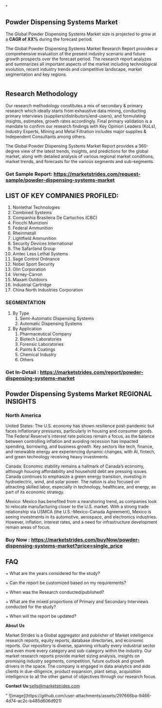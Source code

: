 "<h2>Powder Dispensing Systems Market</h2>
<p>The Global Powder Dispensing Systems Market size is projected to grow at a <strong>CAGR of XX%</strong> during the forecast period.</p>
<p>The Global Powder Dispensing Systems Market Research Report provides a comprehensive evaluation of the present industry scenario and future growth prospects over the forecast period. The research report analyzes and summarizes all important aspects of the market including technological evolution, recent industry trends and competitive landscape, market segmentation and key regions.</p>
<p><img style=""width: 100%;"" src=""https://marketstrides.com//uploads/images/marketstrides-051.png"" alt=""Powder Dispensing Systems Market Report Analysis"" /></p>
<h2>Research Methodology</h2>
<p>Our research methodology constitutes a mix of secondary &amp; primary research which ideally starts from exhaustive data mining, conducting primary interviews (suppliers/distributors/end-users), and formulating insights, estimates, growth rates accordingly. Final primary validation is a mandate to confirm our research findings with Key Opinion Leaders (KoLs), Industry Experts, Mining and Metal Filtration includes major supplies &amp; Independent Consultants among others.</p>
<p>The Global Powder Dispensing Systems Market Report provides a 360-degree view of the latest trends, insights, and predictions for the global market, along with detailed analysis of various regional market conditions, market trends, and forecasts for the various segments and sub-segments.</p>
<h3><strong>Get Sample Report: <a href=
https://marketstrides.com/request-sample/powder-dispensing-systems-market>https://marketstrides.com/request-sample/powder-dispensing-systems-market</a></strong></h3>
<h2>LIST OF KEY COMPANIES PROFILED:</h2>
<p><ol><li>Nonlethal Technologies</li><li>Combined Systems</li><li>Companhia Brasileira De Cartuchos (CBC)</li><li>Fiocchi Munizioni</li><li>Federal Ammunition</li><li>Rheinmetall</li><li>Lightfield Ammunition</li><li>Security Devices International</li><li>The Safariland Group</li><li>Amtec Less Lethal Systems</li><li>Sage Control Ordnance</li><li>Nobel Sport Security</li><li>Olin Corporation</li><li>Verney-Carron</li><li>Maxam Outdoors</li><li>Industrial Cartridge</li><li>China North Industries Corporation</li></ol></p>
<h3>SEGMENTATION</h3>
<p><ol><li>By Type<ol><li>Semi-Automatic Dispensing Systems</li><li>Automatic Dispensing Systems</li></ol></li><li>By Application<ol><li>Pharmaceutical Company</li><li>Biotech Laboratories</li><li>Forensic Laboratories</li><li>Paints & Coatings</li><li>Chemical Industry</li><li>Others</li></ol></li></ol></p>
<h3><strong>Get In-Detail : <a href=https://marketstrides.com/report/powder-dispensing-systems-market>https://marketstrides.com/report/powder-dispensing-systems-market</a></strong></h3>
<h2>Powder Dispensing Systems Market REGIONAL INSIGHTS</h2>
<h3>North America</h3>
<p>United States: The U.S. economy has shown resilience post-pandemic but faces inflationary pressures, particularly in housing and consumer goods. The Federal Reserve's interest rate policies remain a focus, as the balance between controlling inflation and avoiding recession has impacted spending, borrowing, and business growth. Key sectors like tech, finance, and renewable energy are experiencing dynamic changes, with AI, fintech, and green technology receiving heavy investments.</p>
<p>Canada: Economic stability remains a hallmark of Canada’s economy, although housing affordability and household debt are pressing issues. Canada continues to emphasize a green energy transition, investing in hydroelectric, wind, and solar power. The nation is also focused on attracting skilled labor, especially in technology, healthcare, and energy, as part of its economic strategy.</p>
<p>Mexico: Mexico has benefited from a nearshoring trend, as companies look to relocate manufacturing closer to the U.S. market. With a strong trade relationship via USMCA (the U.S.-Mexico-Canada Agreement), Mexico is seeing investments in its automotive, aerospace, and electronics industries. However, inflation, interest rates, and a need for infrastructure development remain areas of focus.</p>
<h3><strong>Buy Now : <a href=https://marketstrides.com/buyNow/powder-dispensing-systems-market?price=single_price>https://marketstrides.com/buyNow/powder-dispensing-systems-market?price=single_price</a></strong></h3>
<h2>FAQ</h2>
<p>+ What are the years considered for the study?</p>
<p>+ Can the report be customized based on my requirements?</p>
<p>+ When was the Research conducted/published?</p>
<p>+ What are the mixed proportions of Primary and Secondary Interviews conducted for the study?</p>
<p>+ When will the report be updated?</p>
<p>𝐀𝐛𝐨𝐮𝐭 𝐔𝐬</p>
<p>Market Strides is a Global aggregator and publisher of Market intelligence research reports, equity reports, database directories, and economic reports. Our repository is diverse, spanning virtually every industrial sector and even more every category and sub-category within the industry. Our market research reports provide market sizing analysis, insights on promising industry segments, competition, future outlook and growth drivers in the space. The company is engaged in data analytics and aids clients in due-diligence, product expansion, plant setup, acquisition intelligence to all the other gamut of objectives through our research focus.</p>
<p>𝐂𝐨𝐧𝐭𝐚𝐜𝐭 𝐔𝐬:<a href=mailto:sells@marketstrides.com>sells@marketstrides.com</a></p>"
![image](https://github.com/user-attachments/assets/297666ba-9466-4d74-ac2c-b485d606d921)
